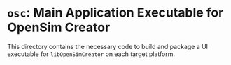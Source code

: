 # `osc`: Main Application Executable for OpenSim Creator

This directory contains the necessary code to build and package a UI
executable for `libOpenSimCreator` on each target platform.
